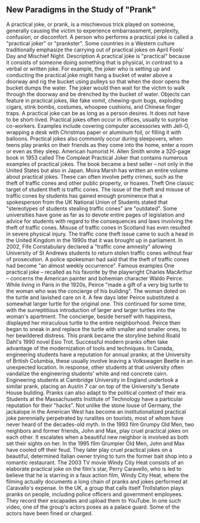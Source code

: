 ## New Paradigms in the Study of "Prank"

A practical joke, or prank, is a mischievous trick played on someone, generally causing the victim to experience embarrassment, perplexity, confusion, or discomfort. A person who performs a practical joke is called a "practical joker" or "prankster".
Some countries in a Western culture traditionally emphasize the carrying out of practical jokes on April Fools' Day and Mischief Night.
Description 
A practical joke is "practical" because it consists of someone doing something that is physical, in contrast to a verbal or written joke. For example, the joker who is setting up and conducting the practical joke might hang a bucket of water above a doorway and rig the bucket using pulleys so that when the door opens the bucket dumps the water. The joker would then wait for the victim to walk through the doorway and be drenched by the bucket of water. Objects can feature in practical jokes, like fake vomit, chewing-gum bugs, exploding cigars, stink bombs, costumes, whoopee cushions, and Chinese finger traps. A practical joke can be as long as a person desires. It does not have to be short-lived.
Practical jokes often occur in offices, usually to surprise co-workers. Examples include covering computer accessories with Jell-O, wrapping a desk with Christmas paper or aluminum foil, or filling it with balloons. Practical jokes also commonly occur during sleepovers, when teens play pranks on their friends as they come into the home, enter a room or even as they sleep.
American humorist H. Allen Smith wrote a 320-page book in 1953 called The Compleat Practical Joker that contains numerous examples of practical jokes. The book became a best seller – not only in the United States but also in Japan.
Moira Marsh has written an entire volume about practical jokes. These can often involve petty crimes, such as the theft of traffic cones and other public property, or hoaxes.
Theft 
One classic target of student theft is traffic cones. The issue of the theft and misuse of traffic cones by students has gained enough prominence that a spokesperson from the UK National Union of Students stated that "stereotypes of students stealing traffic cones" are "outdated".
Some universities have gone as far as to devote entire pages of legislation and advice for students with regard to the consequences and laws involving the theft of traffic cones. Misuse of traffic cones in Scotland has even resulted in severe physical injury.
The traffic cone theft issue came to such a head in the United Kingdom in the 1990s that it was brought up in parliament.
In 2002, Fife Constabulary declared a "traffic cone amnesty" allowing University of St Andrews students to return stolen traffic cones without fear of prosecution. A police spokesman had said that the theft of traffic cones had become "an almost weekly occurrence".
Famous examples 
One practical joke – recalled as his favorite by the playwright Charles MacArthur – concerns the American painter and bohemian character Waldo Peirce. While living in Paris in the 1920s, Peirce "made a gift of a very big turtle to the woman who was the concierge of his building". The woman doted on the turtle and lavished care on it. A few days later Peirce substituted a somewhat larger turtle for the original one. This continued for some time, with the surreptitious introduction of larger and larger turtles into the woman's apartment. The concierge, beside herself with happiness, displayed her miraculous turtle to the entire neighborhood. Peirce then began to sneak in and replace the turtle with smaller and smaller ones, to her bewildered distress. This prank became the storyline behind Roald Dahl's 1990 novel Esio Trot.
Successful modern pranks often take advantage of the modernization of tools and techniques. In Canada, engineering students have a reputation for annual pranks; at the University of British Columbia, these usually involve leaving a Volkswagen Beetle in an unexpected location. In response, other students at that university often vandalize the engineering students' white and red concrete cairn. Engineering students at Cambridge University in England undertook a similar prank, placing an Austin 7 car on top of the University's Senate House building. Pranks can also adapt to the political context of their era. Students at the Massachusetts Institute of Technology have a particular reputation for their "hacks".
Not unlike the stone louse of Germany, the jackalope in the American West has become an institutionalized practical joke perennially perpetrated by ruralites on tourists, most of whom have never heard of the decades-old myth.
In the 1993 film Grumpy Old Men, two neighbors and former friends, John and Max, play cruel practical jokes on each other. It escalates when a beautiful new neighbor is involved as both set their sights on her.
In the 1995 film Grumpier Old Men, John and Max have cooled off their feud. They later play cruel practical jokes on a beautiful, determined Italian owner trying to turn the former bait shop into a romantic restaurant.
The 2003 TV movie Windy City Heat consists of an elaborate practical joke on the film's star, Perry Caravello, who is led to believe that he is starring in a faux action film, Windy City Heat, where the filming actually documents a long chain of pranks and jokes performed at Caravallo's expense.
In the UK, a group that calls itself Trollstation plays pranks on people, including police officers and government employees. They record their escapades and upload them to YouTube. In one such video, one of the group's actors poses as a palace guard. Some of the actors have been fined or charged.
